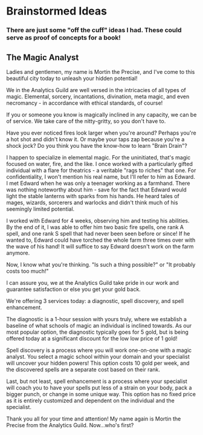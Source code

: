 # Brainstormed Ideas

### There are just some "off the cuff" ideas I had. These could serve as proof of concepts for a book!

## The Magic Analyst

Ladies and gentlemen, my name is Mortin the Precise, and I've come to this beautiful city today to unleash your hidden potential!

We in the Analytics Guild are well versed in the intricacies of all types of magic. Elemental, sorcery, incantations, divination, meta magic, and even necromancy - in accordance with ethical standards, of course!

If you or someone you know is magically inclined in any capacity, we can be of service.
We take care of the nitty-gritty, so you don't have to.

Have you ever noticed fires look larger when you're around? Perhaps you're a hot shot and didn't know it. Or maybe your taps zap because you're a shock jock? Do you think you have the know-how to learn "Brain Drain"?

I happen to specialize in elemental magic. For the uninitiated, that's magic focused on water, fire, and the like. I once worked with a particularly gifted individual with a flare for theatrics - a veritable "rags to riches" that one. For confidentiality, I won't mention his real name, but I'll refer to him as Edward. I met Edward when he was only a teenager working as a farmhand. There was nothing noteworthy about him - save for the fact that Edward would light the stable lanterns with sparks from his hands. He heard tales of mages, wizards, sorcerers and warlocks and didn't think much of his seemingly limited potential.

I worked with Edward for 4 weeks, observing him and testing his abilities. By the end of it, I was able to offer him two basic fire spells, one rank A spell, and one rank S spell that had never been seen before or since! If he wanted to, Edward could have torched the whole farm three times over with the wave of his hand! It will suffice to say Edward doesn't work on the farm anymore.

Now, I know what you're thinking. "Is such a thing possible?" or "It probably costs too much!"

I can assure you, we at the Analytics Guild take pride in our work and guarantee satisfaction or else you get your gold back.

We're offering 3 services today: a diagnostic, spell discovery, and spell enhancement.

The diagnostic is a 1-hour session with yours truly, where we establish a baseline of what schools of magic an individual is inclined towards. As our most popular option, the diagnostic typically goes for 5 gold, but is being offered today at a significant discount for the low low price of 1 gold!

Spell discovery is a process where you will work one-on-one with a magic analyst. You select a magic school within your domain and your specialist will uncover your hidden powers! This option costs 10 gold per week, and the discovered spells are a separate cost based on their rank.

Last, but not least, spell enhancement is a process where your specialist will coach you to have your spells put less of a strain on your body, pack a bigger punch, or change in some unique way. This option has no fixed price as it is entirely customized and dependent on the individual and the specialist.

Thank you all for your time and attention! My name again is Mortin the Precise from the Analytics Guild. Now...who's first?
